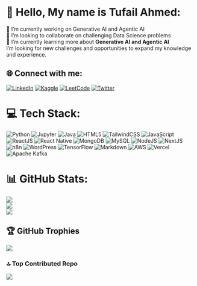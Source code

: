 # 💫 Hello, My name is Tufail Ahmed:
🔭 I’m currently working on Generative AI and Agentic AI<br>👯 I’m looking to collaborate on challenging Data Science problems<br>🌱 I’m currently learning more about <b>Generative AI and Agentic AI</b><br>I’m looking for new challenges and opportunities to expand my knowledge and experience.</b>

## 🌐 Connect with me:
[![LinkedIn](https://img.shields.io/badge/LinkedIn-%230077B5.svg?style=for-the-badge&logo=linkedin&logoColor=white)]([https://www.linkedin.com/in/tufail-ahmed71])
[![Kaggle](https://img.shields.io/badge/Kaggle-%23020AFF.svg?style=for-the-badge&logo=kaggle&logoColor=white)](your-kaggle-url)
[![LeetCode](https://img.shields.io/badge/LeetCode-%23FFA116.svg?style=for-the-badge&logo=leetcode&logoColor=black)](your-leetcode-url)
[![Twitter](https://img.shields.io/badge/X-%23000000.svg?style=for-the-badge&logo=Twitter&logoColor=white)](your-twitter-url)
# 💻 Tech Stack:
![Python](https://img.shields.io/badge/python-3670A0?style=for-the-badge&logo=python&logoColor=ffdd54) 
![Jupyter](https://img.shields.io/badge/Jupyter-%23F37626.svg?style=for-the-badge&logo=Jupyter&logoColor=white) 
![Java](https://img.shields.io/badge/java-%23ED8B00.svg?style=for-the-badge&logo=openjdk&logoColor=white) 
![HTML5](https://img.shields.io/badge/html5-%23E34F26.svg?style=for-the-badge&logo=html5&logoColor=white) 
![TailwindCSS](https://img.shields.io/badge/tailwindcss-%2338B2AC.svg?style=for-the-badge&logo=tailwind-css&logoColor=white) 
![JavaScript](https://img.shields.io/badge/javascript-%23F7DF1E.svg?style=for-the-badge&logo=javascript&logoColor=black) 
![ReactJS](https://img.shields.io/badge/react-%2361DAFB.svg?style=for-the-badge&logo=react&logoColor=black) 
![React Native](https://img.shields.io/badge/react%20native-%2361DAFB.svg?style=for-the-badge&logo=react&logoColor=black) 
![MongoDB](https://img.shields.io/badge/MongoDB-%234ea94b.svg?style=for-the-badge&logo=mongodb&logoColor=white) 
![MySQL](https://img.shields.io/badge/mysql-4479A1.svg?style=for-the-badge&logo=mysql&logoColor=white) 
![NodeJS](https://img.shields.io/badge/Node.js-%23339933.svg?style=for-the-badge&logo=node.js&logoColor=white) 
![NextJS](https://img.shields.io/badge/Next.js-%23000000.svg?style=for-the-badge&logo=next.js&logoColor=white) 
![n8n](https://img.shields.io/badge/n8n-%23E34F26.svg?style=for-the-badge&logo=n8n&logoColor=white) 
![WordPress](https://img.shields.io/badge/WordPress-%23117AC9.svg?style=for-the-badge&logo=WordPress&logoColor=white) 
![TensorFlow](https://img.shields.io/badge/TensorFlow-%23FF6F00.svg?style=for-the-badge&logo=tensorflow&logoColor=white) 
![Markdown](https://img.shields.io/badge/markdown-%23000000.svg?style=for-the-badge&logo=markdown&logoColor=white) 
![AWS](https://img.shields.io/badge/AWS-%23FF9900.svg?style=for-the-badge&logo=amazon-aws&logoColor=white) 
![Vercel](https://img.shields.io/badge/vercel-%23000000.svg?style=for-the-badge&logo=vercel&logoColor=white) 
![Apache Kafka](https://img.shields.io/badge/Apache%20Kafka-%23023131.svg?style=for-the-badge&logo=apache-kafka&logoColor=white) 


# 📊 GitHub Stats:
![](https://github-readme-stats.vercel.app/api?username=tufailsangrasi&theme=dark&hide_border=false&include_all_commits=false&count_private=false)<br/>
![](https://github-readme-streak-stats.herokuapp.com/?user=tufailsangrasi&theme=dark&hide_border=false)<br/>
![](https://github-readme-stats.vercel.app/api/top-langs/?username=tufailsangrasi&theme=dark&hide_border=false&include_all_commits=false&count_private=false&layout=compact)

## 🏆 GitHub Trophies
![](https://github-profile-trophy.vercel.app/?username=tufailsangrasi&theme=radical&no-frame=false&no-bg=true&margin-w=4)

### 🔝 Top Contributed Repo
![](https://github-contributor-stats.vercel.app/api?username=tufailsangrasi&limit=5&theme=dark&combine_all_yearly_contributions=true)

